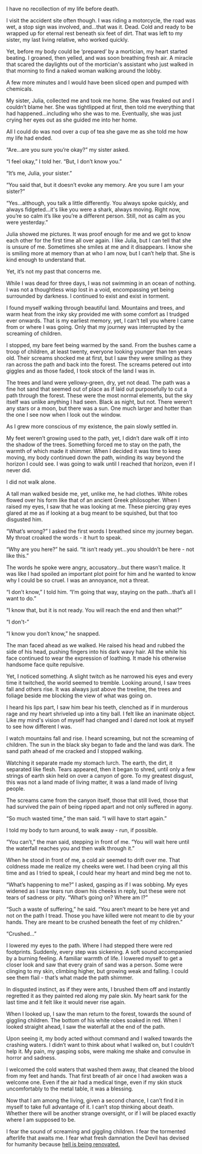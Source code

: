 I have no recollection of my life before death.  
  
I visit the accident site often though. I was riding a motorcycle, the road was wet, a stop sign was involved, and…that was it. Dead. Cold and ready to be wrapped up for eternal rest beneath six feet of dirt. That was left to my sister, my last living relative, who worked quickly.  
  
Yet, before my body could be ‘prepared’ by a mortician, my heart started beating. I groaned, then yelled, and was soon breathing fresh air. A miracle that scared the daylights out of the mortician's assistant who just walked in that morning to find a naked woman walking around the lobby.  
  
A few more minutes and I would have been sliced open and pumped with chemicals.  
  
My sister, Julia, collected me and took me home. She was freaked out and I couldn’t blame her. She was tightlipped at first, then told me everything that had happened…including who she was to me. Eventually, she was just crying her eyes out as she guided me into her home.  
  
All I could do was nod over a cup of tea she gave me as she told me how my life had ended.  
  
“Are…are you sure you’re okay?” my sister asked.  
  
“I feel okay,” I told her. “But, I don’t know you.”  
  
“It’s me, Julia, your sister.”  
  
“You said that, but it doesn’t evoke any memory. Are you sure I am your sister?”  
  
“Yes…although, you talk a little differently. You always spoke quickly, and always fidgeted…it's like you were a shark, always moving. Right now, you’re so calm it’s like you’re a different person. Still, not as calm as you were yesterday.”  
  
Julia showed me pictures. It was proof enough for me and we got to know each other for the first time all over again. I like Julia, but I can tell that she is unsure of me. Sometimes she smiles at me and it disappears. I know she is smiling more at memory than at who I am now, but I can’t help that. She is kind enough to understand that.  
  
Yet, it’s not my past that concerns me.  
  
While I was dead for three days, I was not swimming in an ocean of nothing. I was not a thoughtless wisp lost in a void, encompassing yet being surrounded by darkness. I continued to exist and exist in torment.  
  
I found myself walking through beautiful land. Mountains and trees, and warm heat from the inky sky provided me with some comfort as I trudged ever onwards. That is my earliest memory, yet, I can’t tell you where I came from or where I was going. Only that my journey was interrupted by the screaming of children.  
  
I stopped, my bare feet being warmed by the sand. From the bushes came a troop of children, at least twenty, everyone looking younger than ten years old. Their screams shocked me at first, but I saw they were smiling as they ran across the path and back into the forest. The screams petered out into giggles and as those faded, I took stock of the land I was in.  
  
The trees and land were yellowy-green, dry, yet not dead. The path was a fine hot sand that seemed out of place as if laid out purposefully to cut a path through the forest. These were the most normal elements, but the sky itself was unlike anything I had seen. Black as night, but not. There weren’t any stars or a moon, but there was a sun. One much larger and hotter than the one I see now when I look out the window.  
  
As I grew more conscious of my existence, the pain slowly settled in.  
  
My feet weren’t growing used to the path, yet, I didn’t dare walk off it into the shadow of the trees. Something forced me to stay on the path, the warmth of which made it shimmer. When I decided it was time to keep moving, my body continued down the path, winding its way beyond the horizon I could see. I was going to walk until I reached that horizon, even if I never did.  
  
I did not walk alone.  
  
A tall man walked beside me, yet, unlike me, he had clothes. White robes flowed over his form like that of an ancient Greek philosopher. When I raised my eyes, I saw that he was looking at me. These piercing gray eyes glared at me as if looking at a bug meant to be squished, but that too disgusted him.  
  
“What’s wrong?” I asked the first words I breathed since my journey began. My throat croaked the words - it hurt to speak.  
  
“Why are you here?” he said. “It isn’t ready yet…you shouldn’t be here - not like this.”  
  
The words he spoke were angry, accusatory…but there wasn’t malice. It was like I had spoiled an important plot point for him and he wanted to know why I could be so cruel. I was an annoyance, not a threat.  
  
“I don’t know,” I told him. “I’m going that way, staying on the path…that’s all I want to do.”  
  
“I know that, but it is not ready. You will reach the end and then what?”  
  
“I don't-”  
  
“I know you don’t know,” he snapped.  
  
The man faced ahead as we walked. He raised his head and rubbed the side of his head, pushing fingers into his dark wavy hair. All the while his face continued to wear the expression of loathing. It made his otherwise handsome face quite repulsive.  
  
Yet, I noticed something. A slight twitch as he narrowed his eyes and every time it twitched, the world seemed to tremble. Looking around, I saw trees fall and others rise. It was always just above the treeline, the trees and foliage beside me blocking the view of what was going on.  
  
I heard his lips part, I saw him bear his teeth, clenched as if in murderous rage and my heart shriveled up into a tiny ball. I felt like an inanimate object. Like my mind's vision of myself had changed and I dared not look at myself to see how different I was.  
  
I watch mountains fall and rise. I heard screaming, but not the screaming of children. The sun in the black sky began to fade and the land was dark. The sand path ahead of me cracked and I stopped walking.  
  
Watching it separate made my stomach lurch. The earth, the dirt, it separated like flesh. Tears appeared, then it began to shred, until only a few strings of earth skin held on over a canyon of gore. To my greatest disgust, this was not a land made of living matter, it was a land made of living people.  
  
The screams came from the canyon itself, those that still lived, those that had survived the pain of being ripped apart and not only suffered in agony.  
  
“So much wasted time,” the man said. “I will have to start again.”  
  
I told my body to turn around, to walk away - run, if possible.  
  
“You can’t,” the man said, stepping in front of me. “You will wait here until the waterfall reaches you and then walk through it.”  
  
When he stood in front of me, a cold air seemed to drift over me. That coldness made me realize my cheeks were wet. I had been crying all this time and as I tried to speak, I could hear my heart and mind beg me not to.  
  
“What’s happening to me?” I asked, gasping as if I was sobbing. My eyes widened as I saw tears run down his cheeks in reply, but these were not tears of sadness or pity. “What’s going on? Where am I?”  
  
“Such a waste of suffering,” he said. “You aren’t meant to be here yet and not on the path I tread. Those you have killed were not meant to die by your hands. They are meant to be crushed beneath the feet of my children.”  
  
“Crushed…”  
  
I lowered my eyes to the path. Where I had stepped there were red footprints. Suddenly, every step was sickening. A soft sound accompanied by a burning feeling. A familiar warmth of life. I lowered myself to get a closer look and saw that every grain of sand was a person. Some were clinging to my skin, climbing higher, but growing weak and falling. I could see them flail - that’s what made the path shimmer.  
  
In disgusted instinct, as if they were ants, I brushed them off and instantly regretted it as they painted red along my pale skin. My heart sank for the last time and it felt like it would never rise again.  
  
When I looked up, I saw the man return to the forest, towards the sound of giggling children. The bottom of his white robes soaked in red. When I looked straight ahead, I saw the waterfall at the end of the path.  
  
Upon seeing it, my body acted without command and I walked towards the crashing waters. I didn’t want to think about what I walked on, but I couldn’t help it. My pain, my gasping sobs, were making me shake and convulse in horror and sadness.  
  
I welcomed the cold waters that washed them away, that cleaned the blood from my feet and hands. That first breath of air once I had awoken was a welcome one. Even if the air had a medical tinge, even if my skin stuck uncomfortably to the metal table, it was a blessing.  
  
Now that I am among the living, given a second chance, I can’t find it in myself to take full advantage of it. I can’t stop thinking about death. Whether there will be another strange oversight, or if I will be placed exactly where I am supposed to be.  
  
I fear the sound of screaming and giggling children. I fear the tormented afterlife that awaits me. I fear what fresh damnation the Devil has devised for humanity because [hell is being renovated.](https://www.youtube.com/@theaurorafiles)